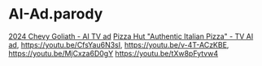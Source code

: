 # AI-Ad.parody
[2024 Chevy Goliath - AI TV ad](https://youtu.be/MI7Tq6sRxE4) [Pizza Hut "Authentic Italian Pizza" - TV AI ad](https://youtu.be/2F6Fz5vtpxk), https://youtu.be/CfsYau6N3sI, https://youtu.be/v-4T-ACzKBE, https://youtu.be/MjCxza6D0gY
https://youtu.be/tXw8pFytvw4
